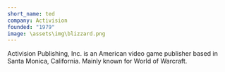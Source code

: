 ```yaml
---
short_name: ted
company: Activision
founded: "1979"
image: \assets\img\blizzard.png
---
```

<!-- activision.md -->
 Activision Publishing, Inc. is an American video game publisher based in Santa Monica, California. Mainly known for World of Warcraft.
